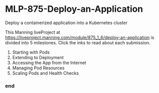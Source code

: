 # MLP-875-Deploy-an-Application
Deploy a containerized application into a Kubernetes cluster

This Manning liveProject at https://liveproject.manning.com/module/875_1_6/deploy-an-application is divided into 5 milestones. Click the inks to read about each submission.
1. Starting with Pods
2. Extending to Deployment
3. Accessing the App from the Internet
4. Managing Pod Resources
5. Scaling Pods and Health Checks

### end
